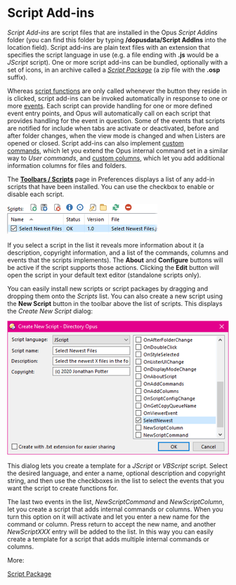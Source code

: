# Script Add-ins

*Script Add-ins* are script files that are installed in the Opus *Script Addins* folder (you can find this folder by typing **/dopusdata/Script AddIns** into the location field). Script add-ins are plain text files with an extension that specifies the script language in use (e.g. a file ending with **.js** would be a *JScript* script). One or more script add-ins can be bundled, optionally with a set of icons, in an archive called a *[Script Package](/Manual/scripting/script_add-ins/script_package.md)* (a zip file with the **.osp** suffix).

Whereas [script functions](script_functions.md) are only called whenever the button they reside in is clicked, script add-ins can be invoked automatically in response to one or more [events](/Manual/reference/scripting_reference/scripting_events/RAEDME.md). Each script can provide handling for one or more defined event entry points, and Opus will automatically call on each script that provides handling for the event in question. Some of the events that scripts are notified for include when tabs are activate or deactivated, before and after folder changes, when the view mode is changed and when Listers are opened or closed. Script add-ins can also implement [custom commands](example_scripts/adding_a_new_internal_command.md), which let you extend the Opus internal command set in a similar way to *User commands*, and [custom columns](example_scripts/adding_a_new_column.md), which let you add additional information columns for files and folders.

  
The **[Toolbars / Scripts](/Manual/preferences/preferences_categories/toolbars/scripts.md)** page in Preferences displays a list of any add-in scripts that have been installed. You can use the checkbox to enable or disable each script.

![](/Manual/images/media/script_list_001.png)

If you select a script in the list it reveals more information about it (a description, copyright information, and a list of the commands, columns and events that the scripts implements). The **About** and **Configure** buttons will be active if the script supports those actions. Clicking the **Edit** button will open the script in your default text editor (standalone scripts only).

You can easily install new scripts or script packages by dragging and dropping them onto the *Scripts* list. You can also create a new script using the **New Script** button in the toolbar above the list of scripts. This displays the *Create New Script* dialog:

![](/Manual/images/media/newscript.png)

This dialog lets you create a template for a *JScript* or *VBScript* script. Select the desired language, and enter a name, optional description and copyright string, and then use the checkboxes in the list to select the events that you want the script to create functions for.

  
The last two events in the list, *NewScriptCommand* and *NewScriptColumn*, let you create a script that adds internal commands or columns. When you turn this option on it will activate and let you enter a new name for the command or column. Press return to accept the new name, and another *NewScriptXXX* entry will be added to the list. In this way you can easily create a template for a script that adds multiple internal commands or columns.

More:

[Script Package](/Manual/scripting/script_add-ins/script_package.md)  
